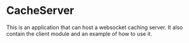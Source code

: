 # CacheServer
This is an application that can host a websocket caching server. It also contain the client module and an example of how to use it.
